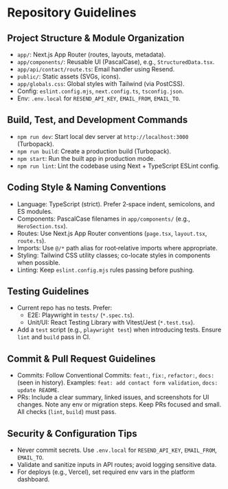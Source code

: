 # Repository Guidelines

## Project Structure & Module Organization
- `app/`: Next.js App Router (routes, layouts, metadata).
- `app/components/`: Reusable UI (PascalCase), e.g., `StructuredData.tsx`.
- `app/api/contact/route.ts`: Email handler using Resend.
- `public/`: Static assets (SVGs, icons).
- `app/globals.css`: Global styles with Tailwind (via PostCSS).
- Config: `eslint.config.mjs`, `next.config.ts`, `tsconfig.json`.
- Env: `.env.local` for `RESEND_API_KEY`, `EMAIL_FROM`, `EMAIL_TO`.

## Build, Test, and Development Commands
- `npm run dev`: Start local dev server at `http://localhost:3000` (Turbopack).
- `npm run build`: Create a production build (Turbopack).
- `npm start`: Run the built app in production mode.
- `npm run lint`: Lint the codebase using Next + TypeScript ESLint config.

## Coding Style & Naming Conventions
- Language: TypeScript (strict). Prefer 2‑space indent, semicolons, and ES modules.
- Components: PascalCase filenames in `app/components/` (e.g., `HeroSection.tsx`).
- Routes: Use Next.js App Router conventions (`page.tsx`, `layout.tsx`, `route.ts`).
- Imports: Use `@/*` path alias for root‑relative imports where appropriate.
- Styling: Tailwind CSS utility classes; co-locate styles in components when possible.
- Linting: Keep `eslint.config.mjs` rules passing before pushing.

## Testing Guidelines
- Current repo has no tests. Prefer:
  - E2E: Playwright in `tests/` (`*.spec.ts`).
  - Unit/UI: React Testing Library with Vitest/Jest (`*.test.tsx`).
- Add a `test` script (e.g., `playwright test`) when introducing tests. Ensure `lint` and `build` pass in CI.

## Commit & Pull Request Guidelines
- Commits: Follow Conventional Commits: `feat:`, `fix:`, `refactor:`, `docs:` (seen in history). Examples: `feat: add contact form validation`, `docs: update README`.
- PRs: Include a clear summary, linked issues, and screenshots for UI changes. Note any env or migration steps. Keep PRs focused and small. All checks (`lint`, `build`) must pass.

## Security & Configuration Tips
- Never commit secrets. Use `.env.local` for `RESEND_API_KEY`, `EMAIL_FROM`, `EMAIL_TO`.
- Validate and sanitize inputs in API routes; avoid logging sensitive data.
- For deploys (e.g., Vercel), set required env vars in the platform dashboard.

